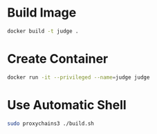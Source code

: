 # Build Image

```bash
docker build -t judge .
```


# Create Container

```bash
docker run -it --privileged --name=judge judge
```

# Use Automatic Shell

```bash
sudo proxychains3 ./build.sh
```

